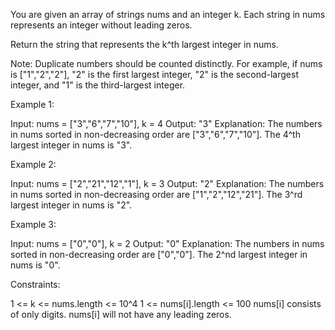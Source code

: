 You are given an array of strings nums and an integer k. Each string in nums
represents an integer without leading zeros.

Return the string that represents the k^th largest integer in nums.

Note: Duplicate numbers should be counted distinctly. For example, if nums is
["1","2","2"], "2" is the first largest integer, "2" is the second-largest
integer, and "1" is the third-largest integer.


Example 1:


Input: nums = ["3","6","7","10"], k = 4
Output: "3"
Explanation:
The numbers in nums sorted in non-decreasing order are ["3","6","7","10"].
The 4^th largest integer in nums is "3".


Example 2:


Input: nums = ["2","21","12","1"], k = 3
Output: "2"
Explanation:
The numbers in nums sorted in non-decreasing order are ["1","2","12","21"].
The 3^rd largest integer in nums is "2".


Example 3:


Input: nums = ["0","0"], k = 2
Output: "0"
Explanation:
The numbers in nums sorted in non-decreasing order are ["0","0"].
The 2^nd largest integer in nums is "0".



Constraints:


1 <= k <= nums.length <= 10^4
1 <= nums[i].length <= 100
nums[i] consists of only digits.
nums[i] will not have any leading zeros.




